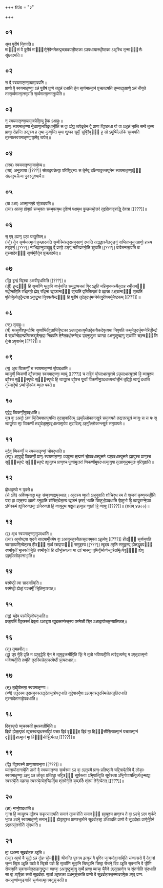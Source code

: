 +++
title = "३"

+++
## ०१
अ᳘थ पु᳘रीषं नि᳘वपति॥  
माᳫँ᳭सं वै पु᳘रीषं माᳫँ᳭से᳘नै᳘वैनमेतत्प्र᳘च्छादयती᳘ष्टका ऽउपधायास्थी᳘ष्टका ऽअ᳘स्थि त᳘न्माᳫँ᳭सैः सं᳘छादयति॥  
## ०२
स वै᳘ स्वयमातृण्णा᳘यामा᳘वपति॥  
प्राणो वै᳘ स्वयमातृण्णा᳘ ऽन्नं पु᳘रीषं प्रा᳘णे तद᳘न्नं दधाति ते᳘न स᳘र्व्वमात्मा᳘नं प्र᳘च्छादयति त᳘म्माद्य᳘त्प्राणे᳘ ऽन्नं धीय᳘ते तत्स᳘र्व्वमात्मा᳘नम᳘वति स᳘र्व्वमात्मा᳘नमनु᳘व्येति॥  
## ०३
न᳘ स्वयमातृण्णा᳘यामा᳘वपेदि᳘त्यु है᳘क ऽआहुः॥  
प्राणः᳘ स्वयमातृण्णा ने᳘त्प्राणा᳘नपिद᳘धानी᳘ति स वा᳘ ऽऐव᳘ व्वपेद᳘न्नेन वै᳘ प्राणा व्वि᳘ष्टब्धा यो वा ऽअ᳘न्नं ना᳘त्ति सम्वै त᳘स्य प्राणा᳘ रोहन्ति तद्य᳘स्य ह त᳘था कुर्व्व᳘न्ति य᳘था शु᳘ष्का सूर्मी᳘ सुषि᳘रैव᳘ᳫँ᳘ ह᳘ सो ऽमु᳘ष्मिँल्लोके स᳘म्भवति त᳘स्मात्स्वयमातृण्णा᳘या᳘मैव᳘ व्वपेत्॥  
## ०४
(त्स्व) स्वयमातृण्णा᳘यामो᳘प्य॥  
(प्या) अनू᳘क्यया [[???]] संछाद᳘यन्नेत्या᳘ परिश्रि᳘द्भ्यः स ते᳘नैव᳘ दक्षिणावृ᳘ज्जघ᳘नेन स्वयमातृण्णा᳘ᳫँ᳘ संछाद᳘यन्नैत्या पु᳘नरनू᳘क्यायै॥  
## ०५
(या ऽआ) आत्मा᳘नम᳘ग्रे सं᳘छादयति॥  
(त्या) आत्मा᳘ ह्येवा᳘ग्रे सम्भ᳘वतः सम्भ᳘वत्य᳘थ द᳘क्षिणं पक्षम᳘थ पु᳘च्छमथो᳘त्तरं त᳘द्दक्षिणावृत्तद्धि᳘ देवत्रा [[???]]॥  
## ०६
स᳘ एष᳘ ऽप्राण᳘ ऽएव यत्पु᳘रीषम्॥  
(न्ते᳘) ते᳘न स᳘र्व्वमात्मा᳘नं प्र᳘च्छादयति स᳘र्व्वस्मिंस्त᳘दात्म᳘न्प्राणं᳘ दधाति तद्य᳘द्धास्यैतद᳘ङ्गं᳘ नाभिप्राप्नुया᳘त्प्राणो᳘ हास्य तद᳘ङ्गं᳘ [[???]] नाभिप्रा᳘प्नुयाद्य᳘दु वै᳘ प्राणो᳘ ऽङ्गं᳘ नाभिप्राप्नो᳘ति शुष्यति [[???]] वावैतन्म्ला᳘यति वा त᳘स्मादेनᳫँ᳭ स᳘र्व्वमे᳘वैते᳘न प्र᳘च्छादयेत्॥  
## ०७
(दि᳘) इ᳘न्द्रं व्वि᳘श्वा ऽअवीवृधन्निति [[???]]॥  
(ती᳘) इ᳘न्द्रᳫँ᳭ हि स᳘र्व्वाणि भूता᳘नि व्वर्ध᳘यन्ति समुद्र᳘व्यचसं गि᳘र ऽइ᳘ति महिमा᳘नमस्यैत᳘दाह रथी᳘तमᳫँ᳭ रथी᳘नामि᳘ति रथि᳘तमो᳘ ह्येष᳘ रथि᳘नां व्वा᳘जानाᳫँ᳭ स᳘त्पतिं प᳘तिमित्य᳘न्नं वै व्वा᳘जा ऽअ᳘न्नानाᳫँ᳭ स᳘त्पतिं प᳘तिमि᳘त्येत᳘दै᳘न्द्र्या ऽनुष्टु᳘भा नि᳘वपत्यैन्द्रᳫँ᳭ हि पु᳘रीषं त᳘देत᳘दर्ध᳘मग्नेर्यत्पु᳘रीषमर्ध᳘मैष्टकम् [[???]]॥  
## ०८
(न्त᳘) त᳘दाहुः॥  
(र्य) यत्स᳘र्व्वैश्छ᳘न्दोभिः स᳘र्व्वाभिर्देव᳘ताभिरि᳘ष्टका ऽउपद᳘धात्य᳘थैतदे᳘कयैकदेव᳘त्यया निव᳘पति कथ᳘मेत᳘दर्ध᳘मग्नेरिती᳘न्द्रो वै स᳘र्व्वान्देवा᳘न्प्रतिस्तद्य᳘दैन्द्र्या᳘ निव᳘पति ते᳘नैत᳘दर्ध᳘मग्नेर᳘थ य᳘दनुष्टु᳘भा व्वाग्वा᳘ ऽअनुष्टुब्वा᳘गु स᳘र्व्वाणि च्छ᳘न्दᳫँ᳭सि ते᳘नो ऽए᳘वार्धम् [[???]]॥  
## ०९
(म᳘) अ᳘थ व्विकर्णीं᳘ च स्वयमातृण्णां चो᳘पदधाति॥  
व्वायुर्व्वै᳘ व्विकर्णी द्यौ᳘रुत्तमा᳘ स्वयमातृण्णा᳘ व्वायुं [[???]] च तद्दि᳘वं चो᳘पदधात्युत्तमे ऽउ᳘पदधात्युत्तमे हि᳘ व्वायु᳘श्च द्यौ᳘श्च स᳘ᳫँ᳘स्पृष्टे स᳘ᳫँ᳘स्पृष्टे हि᳘ व्वायु᳘श्च द्यौ᳘श्च पू᳘र्व्वां विकर्णीमु᳘पदधात्यर्व्वाची᳘नं त᳘द्दिवो᳘ व्वायुं᳘ दधाति त᳘स्मादे᳘षो ऽर्व्वाची᳘नमेव व्वा᳘तः पवते॥  
## १०
य᳘द्वेव᳘ व्विकर्णी᳘मुपद᳘धाति॥  
य᳘त्र वा᳘ ऽअदो᳘ ऽश्वं चि᳘तिमवघ्राप᳘यन्ति त᳘दसा᳘वादित्य᳘ ऽइमाँ᳘ल्लोकान्त्सू᳘त्रे समा᳘वयते तद्यत्तत्सू᳘त्रं व्वायुः स स यः स᳘ व्वायु᳘रेषा सा᳘ व्विकर्णी तद्य᳘देता᳘मुपद᳘धात्यसा᳘वेव त᳘दादित्य᳘ ऽइमाँ᳘ल्लोकान्त्सू᳘त्रे समा᳘वयते॥  
## ११
य᳘द्वेव᳘ व्विकर्णीं᳘ च स्वयमातृण्णां᳘ चोपद᳘धाति॥  
(त्या᳘) आ᳘युर्व्वै᳘ व्विकर्णी᳘ प्राणः᳘ स्वयमातृण्णा᳘ ऽऽयुश्च त᳘त्प्राणं चो᳘पदधात्युत्तमे ऽउ᳘पदधात्युत्तमे ह्या᳘युश्च प्राण᳘श्च स᳘ᳫँ᳘स्पृष्टे स᳘ᳫँ᳘स्पृष्टे ह्या᳘युश्च प्राण᳘श्च पू᳘र्व्वामु᳘त्तरां व्विकर्णीमु᳘पदधात्या᳘युषा त᳘त्प्राण᳘मुभय᳘तः प᳘रिगृह्णाति॥  
## १२
प्रो᳘थद᳘श्वो न य᳘वसे॥  
(से ऽवि) अविष्य᳘न्यदा᳘ महः᳘ संव्व᳘रणाद्व्य᳘स्थात्। आ᳘दस्य व्वा᳘तो ऽअ᳘नुवाति शोचिर᳘ध स्म ते व्व्र᳘जनं कृष्ण᳘मस्ती᳘ति यदा वा᳘ ऽएत᳘स्य व्वा᳘तो ऽनुवा᳘ति शोचिर᳘थैत᳘स्य व्व्र᳘जनं कृष्णं᳘ भवति त्रिष्टुभो᳘पदधाति त्रै᳘ष्टुभो हि᳘ व्वायु᳘राग्ने᳘य्या ऽग्निकर्म ह्य᳘निरुक्तया᳘ ऽनिरुक्तो हि᳘ व्वायुर᳘थ यद्वा᳘त इत्या᳘ह व्वा᳘तो हि᳘ व्वायुः [[???]]॥ (शतम् ४७००)॥  
## १३
(र᳘) अ᳘थ स्वयमातृण्णा᳘मुपदधाति॥  
(त्या) आ᳘योष्ट्वा स᳘दने सादयामी᳘त्येष वा᳘ ऽआयुस्त᳘स्यैतत्स᳘दनम᳘वत ऽइ᳘त्येष᳘ [[???]] हीदᳫँ᳭ स᳘र्व्वम᳘वति च्छाया᳘यामि᳘त्येत᳘स्य᳘ हीदᳫँ᳭ स᳘र्व्वं छाया᳘याᳫँ᳭ समुद्र᳘स्य [[???]] त्दृ᳘दय ऽइ᳘ति समुद्र᳘स्य᳘ ह्येतद्धृ᳘दयᳫँ᳭ रश्मीव᳘तीं भा᳘स्वतीमि᳘ति रश्मीव᳘ती हि द्यौर्भा᳘स्वत्या या द्यां भास्या᳘ पृथिवी᳘मोर्व्वन्त᳘रिक्षमि᳘त्येव᳘ᳫँँ᳘ ह्येष᳘ ऽइमाँ᳘ल्लोका᳘नाभा᳘ति॥  
## १४
परमेष्ठी᳘ त्वा सादयत्वि᳘ति॥  
परमेष्ठी᳘ ह्येतां᳘ पञ्चमीं᳘ चि᳘तिम᳘पश्यत्॥  
## १५
(द्य᳘) य᳘द्वेव᳘ परमेष्ठि᳘नोपद᳘धाति॥  
प्रजा᳘पतिं व्वि᳘स्रस्तं देव᳘ता ऽआदा᳘य व्यु᳘दक्रामंस्त᳘स्य परमेष्ठी शि᳘र ऽआदा᳘योत्क्र᳘म्यातिष्ठत्॥  
## १६
(त्त᳘) त᳘मब्रवीत्॥  
(दु᳘) उ᳘प मे᳘हि प्र᳘ति म ऽएत᳘द्धेहि ये᳘न मे त्व᳘मुद᳘क्रमीरि᳘ति किं᳘ मे त᳘तो भविष्यती᳘ति त्वद्देव᳘त्यमेव᳘ म ऽएत᳘दात्म᳘नो भविष्यती᳘ति तथे᳘ति त᳘दस्मिन्नेत᳘त्परमेष्ठी प्र᳘त्यदधात्॥  
## १७
(त्त᳘) त᳘द्यै᳘षोत्तमा᳘ स्वयमातृ᳘ण्णा॥  
(ण्णै) एत᳘दस्य त᳘दात्म᳘नस्तद्य᳘देताम᳘त्रोपद᳘धाति य᳘दे᳘वास्यै᳘षा ऽऽत्म᳘नस्त᳘दस्मिन्नेतत्प्र᳘तिदधाति त᳘स्मादेतामत्रो᳘पदधाति॥  
## १८
दिव᳘स्पृष्ठे व्य᳘चस्वतीं प्र᳘थस्वतीमि᳘ति॥  
दि᳘वो ह्येत᳘त्पृष्ठं व्य᳘चस्वत्प्र᳘थस्तद्दि᳘वं यच्छ दि᳘वं दृᳫँ᳭ह दि᳘वं मा᳘ हिᳫँ᳭सीरि᳘त्यात्मा᳘नं यच्छात्मा᳘नं दृᳫँ᳭हात्मा᳘नं मा᳘ हिᳫँ᳭सीरि᳘त्येतत् [[???]]॥  
## १९
(द्वि᳘) व्वि᳘श्वस्मै प्राणा᳘यापाना᳘य [[???]]॥  
व्याना᳘योदानाये᳘ति प्राणो वै᳘ स्वयमातृण्णा स᳘र्व्वस्मा ऽउ वा᳘ ऽएत᳘स्मै प्राणः᳘ प्रतिष्ठा᳘यै चरि᳘त्राये᳘तीमे वै᳘ लोकाः᳘ स्वयमातृण्णा᳘ ऽइम᳘ ऽउ लोकाः᳘ प्रतिष्ठा᳘ चरि᳘त्रᳫँ᳭ सू᳘र्यस्त्वा ऽभि᳘पात्वि᳘ति सू᳘र्यस्त्वा ऽभि᳘गोपायत्वि᳘त्येत᳘न्मह्या᳘ स्वस्त्ये᳘ति महत्या᳘ स्वस्त्ये᳘त्येत᳘च्छिर्दि᳘षा शं᳘तमेने᳘ति य᳘च्छर्दिः शं᳘तमं तेने᳘त्येतत् [[???]]॥  
## २०
(न्ना) नानो᳘पदधाति॥  
ना᳘ना हि᳘ व्वायु᳘श्च द्यौ᳘श्च सकृ᳘त्सादयति समानं त᳘त्करोति समानᳫँ᳭ ह्या᳘युश्च प्राण᳘श्च ते वा᳘ ऽउभे᳘ ऽएव श᳘र्करे भ᳘वत ऽउभे᳘ स्वयमातृण्णे᳘ समान᳘ᳫँ᳘ ह्येवा᳘युश्च प्राणश्चा᳘थैने सू᳘ददोहसा᳘ ऽधिवदति प्राणो वै सू᳘ददोहाः प्राणे᳘नै᳘वैने ऽएतत्सं᳘तनोति सं᳘दधाति॥  
## २१
ता᳘ ऽअस्य सू᳘ददोहस ऽइ᳘ति॥  
(त्या᳘) आ᳘पो वै सूदो᳘ ऽन्नं दो᳘हः सो᳘मᳫँ᳭ श्रीणन्ति पृ᳘श्नय इत्य᳘न्नं वै पृ᳘श्नि ज᳘न्मन्देवा᳘नामि᳘ति संव्वत्सरो वै᳘ देवा᳘नां ज᳘न्म व्वि᳘श ऽइ᳘ति यज्ञो वै व्वि᳘शो यज्ञे हि स᳘र्व्वाणि भूता᳘नि व्विष्टा᳘नि त्रिष्वा᳘ रोचने᳘ दिव ऽइ᳘ति स᳘वनानि वै त्री᳘णि रोचना᳘नि स᳘वनान्येत᳘दाहानुष्टु᳘भा व्वाग्वा᳘ ऽअनुष्टुब्वा᳘गु स᳘र्व्वे प्राणा᳘ व्वाचा᳘ चै᳘वैने ऽएत᳘त्प्राणे᳘न च सं᳘तनोति सं᳘दधाति सा वा᳘ ऽएषै᳘का सती सू᳘ददोहाः स᳘र्व्वा ऽइ᳘ष्टका ऽअनुसं᳘चरति प्राणो वै सू᳘ददोहास्त᳘स्मादयमे᳘क ऽएव᳘ प्राणः सन्त्स᳘र्व्वाण्य᳘ङ्गानि स᳘र्व्वमात्मा᳘नमनुसं᳘चरति॥  
